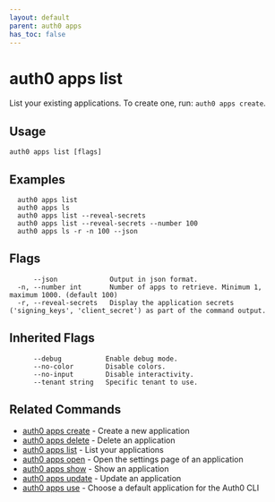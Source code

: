 ```yaml
---
layout: default
parent: auth0 apps
has_toc: false
---
```

# auth0 apps list

List your existing applications. To create one, run: `auth0 apps create`.

## Usage
```
auth0 apps list [flags]
```

## Examples

```
  auth0 apps list
  auth0 apps ls
  auth0 apps list --reveal-secrets
  auth0 apps list --reveal-secrets --number 100
  auth0 apps ls -r -n 100 --json
```


## Flags

```
      --json             Output in json format.
  -n, --number int       Number of apps to retrieve. Minimum 1, maximum 1000. (default 100)
  -r, --reveal-secrets   Display the application secrets ('signing_keys', 'client_secret') as part of the command output.
```


## Inherited Flags

```
      --debug           Enable debug mode.
      --no-color        Disable colors.
      --no-input        Disable interactivity.
      --tenant string   Specific tenant to use.
```


## Related Commands

- [auth0 apps create](auth0_apps_create.md) - Create a new application
- [auth0 apps delete](auth0_apps_delete.md) - Delete an application
- [auth0 apps list](auth0_apps_list.md) - List your applications
- [auth0 apps open](auth0_apps_open.md) - Open the settings page of an application
- [auth0 apps show](auth0_apps_show.md) - Show an application
- [auth0 apps update](auth0_apps_update.md) - Update an application
- [auth0 apps use](auth0_apps_use.md) - Choose a default application for the Auth0 CLI


